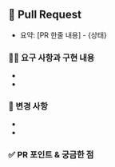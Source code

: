 ## 👾 Pull Request
<!-- PR 제목 예시:[프로젝트 인덱스] {작업명} - {상태} -->

<!-- (신규, 업데이트, 버그 픽스, 리팩토링) 중에 어떤 상태의 PR인지 적어주세요! -->
- 요약: [PR 한줄 내용] - {상태} 

### 👩‍💻 요구 사항과 구현 내용
<!-- 해당 커밋이 어떤 작업을 했는지 간단하게 작성해주세요. -->
- 
- 

### 🎲 변경 사항
<!-- 특정 로직이나 내부 구조가 바뀐다면 작성해주세요. -->
- 
- 

### ✅ PR 포인트 & 궁금한 점 <!-- 리뷰어 분들이 집중적으로 보셨으면 하는 내용을 적어주세요 -->